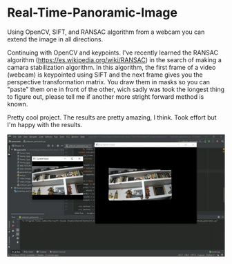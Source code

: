 # Real-Time-Panoramic-Image
Using OpenCV, SIFT, and RANSAC algorithm from a webcam you can extend the image in all directions.

Continuing with OpenCV and keypoints. I've recently learned the RANSAC algorithm (https://es.wikipedia.org/wiki/RANSAC) in the search of making a camara stabilization algorithm.
In this algorithm, the first frame of a video (webcam) is keypointed using SIFT and the next frame gives you the perspective transformation matrix. You draw them in masks so you can "paste" them one in front of the other, wich sadly was took the longest thing to figure out, please tell me if another more stright forward method is known.

Pretty cool project. The results are pretty amazing, I think. Took effort but I'm happy with the results.

![](panoramic_test.gif)


